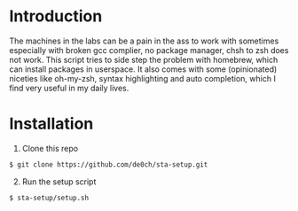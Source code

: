 # Introduction
The machines in the labs can be a pain in the ass to work with sometimes especially with broken gcc complier, no package manager, chsh to zsh does not work. This script tries to side step the problem with homebrew, which can install packages in userspace. It also comes with some (opinionated) niceties like oh-my-zsh, syntax highlighting and auto completion, which I find very useful in my daily lives. 

# Installation
1. Clone this repo
```bash 
$ git clone https://github.com/de0ch/sta-setup.git
```
2. Run the setup script
```bash 
$ sta-setup/setup.sh
```
